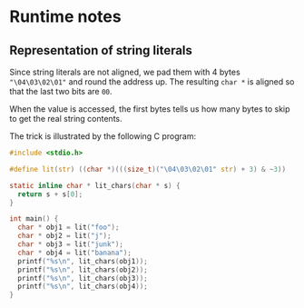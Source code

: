 Runtime notes
=============

Representation of string literals
---------------------------------

Since string literals are not aligned, we pad them with 4 bytes
`"\04\03\02\01"` and round the address up.  The resulting `char *` is aligned
so that the last two bits are `00`.

When the value is accessed, the first bytes tells us how many bytes to skip to
get the real string contents.

The trick is illustrated by the following C program:

``` C
#include <stdio.h>

#define lit(str) ((char *)(((size_t)("\04\03\02\01" str) + 3) & ~3))

static inline char * lit_chars(char * s) {
  return s + s[0];
}

int main() {
  char * obj1 = lit("foo");
  char * obj2 = lit("j");
  char * obj3 = lit("junk");
  char * obj4 = lit("banana");
  printf("%s\n", lit_chars(obj1));
  printf("%s\n", lit_chars(obj2));
  printf("%s\n", lit_chars(obj3));
  printf("%s\n", lit_chars(obj4));
}
```
